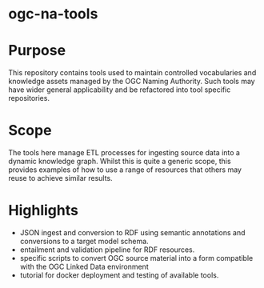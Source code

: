 # ogc-na-tools

# Purpose
This repository contains tools used to maintain controlled vocabularies and knowledge assets managed by the OGC Naming Authority. Such tools may have wider general applicability and be refactored into tool specific repositories.

# Scope
The tools here manage ETL processes for ingesting source data into a dynamic knowledge graph. Whilst this is quite a generic scope, this provides examples of how to use a range of resources that others may reuse to achieve similar results.

# Highlights

* JSON ingest and conversion to RDF using semantic annotations and conversions to a target model schema.
* entailment and validation pipeline for RDF resources.
* specific scripts to convert OGC source material into a form compatible with the OGC Linked Data environment
* tutorial for docker deployment and testing of available tools.


